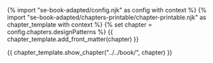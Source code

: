 <frontmatter>
{% import "se-book-adapted/config.njk" as config with context %}
{% import "se-book-adapted/chapters-printable/chapter-printable.njk" as chapter_template with context %}
{% set chapter = config.chapters.designPatterns %}
{{ chapter_template.add_front_matter(chapter) }}
</frontmatter>

{{ chapter_template.show_chapter("../../book/", chapter) }}